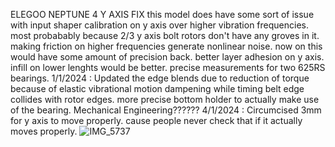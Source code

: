 ELEGOO NEPTUNE 4 Y AXIS FIX
this model does have some sort of issue with input shaper calibration on y axis over higher vibration frequencies.
most probabably because 2/3 y axis bolt rotors don't have any groves in it. making friction on higher frequencies generate nonlinear noise.
now on this would have some amount of precision back.
better layer adhesion on y axis. infill on lower lenghts would be better.
precise measurements for two 625RS bearings.
1/1/2024 : Updated the edge blends due to reduction of torque because of elastic vibrational motion dampening while timing belt edge collides with rotor edges.
           more precise bottom holder to actually make use of the bearing. Mechanical Engineering??????
4/1/2024 : Circumcised 3mm for y axis to move properly. cause people never check that if it actually moves properly.
![IMG_5737](https://github.com/anishsheikh/3d-models/assets/38411333/b90bcb7b-09ad-41f0-bcff-b878bae9df51)
